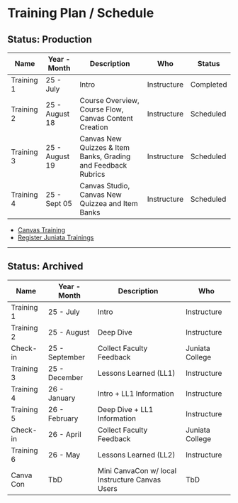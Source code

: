 # Training Plan / Schedule

## Status:  Production

| Name       | Year - Month   | Description                                                   | Who             | Status    | 
| ---------- | ---------------| ------------------------------------------------------------- | --------------- | --------- |
| Training 1 | 25 - July      | Intro                                                         | Instructure     | Completed | 
| Training 2 | 25 - August 18 | Course Overview, Course Flow, Canvas Content Creation         | Instructure     | Scheduled | 
| Training 3 | 25 - August 19 | Canvas New Quizzes & Item Banks, Grading and Feedback Rubrics | Instructure     | Scheduled | 
| Training 4 | 25 - Sept 05   | Canvas Studio, Canvas New Quizzea and Item Banks              | Instructure     | Scheduled | 

* [Canvas Training](https://docs.google.com/spreadsheets/d/1UbMOyQNit66bOLAoCrfogRSd007cUj1Iy_kgGFvBAJg/edit?usp=sharing)
* [Register Juniata Trainings](https://training.juniata.edu/)
---

## Status:  Archived 

| Name       | Year - Month   | Description                                     | Who             |
| ---------- | ---------------| ----------------------------------------------- | --------------- | 
| Training 1 | 25 - July      | Intro                                           | Instructure     |
| Training 2 | 25 - August    | Deep Dive                                       | Instructure     |
| Check-in   | 25 - September | Collect Faculty Feedback                        | Juniata College |
| Training 3 | 25 - December  | Lessons Learned (LL1)                           | Instructure     |
| Training 4 | 26 - January   | Intro + LL1 Information                         | Instructure     |
| Training 5 | 26 - February  | Deep Dive + LL1 Information                     | Instructure     |
| Check-in   | 26 - April     | Collect Faculty Feedback                        | Juniata College |
| Training 6 | 26 - May       | Lessons Learned (LL2)                           | Instructure     |
| Canva Con  | TbD            | Mini CanvaCon w/ local Instructure Canvas Users | TbD             |